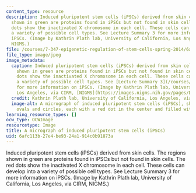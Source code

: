 ```yaml
---
content_type: resource
description: Induced pluripotent stem cells (iPSCs) derived from skin cells. The regions
  shown in green are proteins found in iPSCs but not found in skin cells. The red
  dots show the inactivated X chromosome in each cell. These cells can develop into
  a variety of possible cell types. See Lecture Summary 3 for more information on
  iPSCs. (Image by Kathrin Plath lab, University of California, Los Angeles, via CIRM,
  NIGMS.)
file: /courses/7-347-epigenetic-regulation-of-stem-cells-spring-2014/6afc113b27e4be9324a1914c0b91873a_7-347s14-th.jpg
file_type: image/jpeg
image_metadata:
  caption: Induced pluripotent stem cells (iPSCs) derived from skin cells. The regions
    shown in green are proteins found in iPSCs but not found in skin cells. The red
    dots show the inactivated X chromosome in each cell. These cells can develop into
    a variety of possible cell types. See [Lecture Summary 3](/courses/7-347-epigenetic-regulation-of-stem-cells-spring-2014/pages/lecture-summaries)
    for more information on iPSCs. (Image by Kathrin Plath lab, University of California,
    Los Angeles, via CIRM, [NIGMS](https://images.nigms.nih.gov/pages/DetailPage.aspx?imageid2=3279).)
  credit: Kathrin Plath lab, University of California, Los Angeles, via CIRM
  image-alt: A micrograph of induced pluripotent stem cells (iPSCs), shown as blue-green
    ovals and circles, each with a red dot in the center and filled with green dots.
learning_resource_types: []
ocw_type: OCWImage
resourcetype: Image
title: A micrograph of induced pluripotent stem cells (iPSCs)
uid: 6afc113b-27e4-be93-24a1-914c0b91873a
---
```

Induced pluripotent stem cells (iPSCs) derived from skin cells. The regions shown in green are proteins found in iPSCs but not found in skin cells. The red dots show the inactivated X chromosome in each cell. These cells can develop into a variety of possible cell types. See Lecture Summary 3 for more information on iPSCs. (Image by Kathrin Plath lab, University of California, Los Angeles, via CIRM, NIGMS.)

